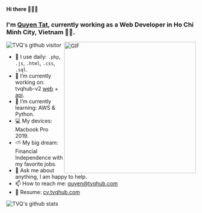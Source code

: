 #### Hi there 👋👋👋

### I'm [Quyen Tat](https://tvqhub.com), currently working as a Web Developer in Ho Chi Minh City, Vietnam 👨‍💻.

<img align="right" alt="GIF" src="https://media.giphy.com/media/p4NLw3I4U0idi/giphy.gif" width="350px" />

![TVQ's github visitor](https://komarev.com/ghpvc/?username=tvqqq)

- 👀 I use daily: `.php`, `.js`, `.html`, `.css`, `.sql`.
- 🔭 I’m currently working on: tvqhub-v2 [web](https://github.com/tvqqq/tvqhub-v2-web) + [api](https://github.com/tvqqq/tvqhub-v2-api).
- 🌱 I’m currently learning: AWS & Python.
- 💻 My devices: Macbook Pro 2019.
- ⛅️ My big dream: Financial Independence with my favorite jobs.
- 💬 Ask me about anything, I am happy to help.
- 📫 How to reach me: quyen@tvqhub.com
- 📝 Resume: [cv.tvqhub.com](https://cv.tvqhub.com)

![TVQ's github stats](https://github-readme-stats.vercel.app/api?username=tvqqq&show_icons=true&hide_border=true&hide=["contribs"])
